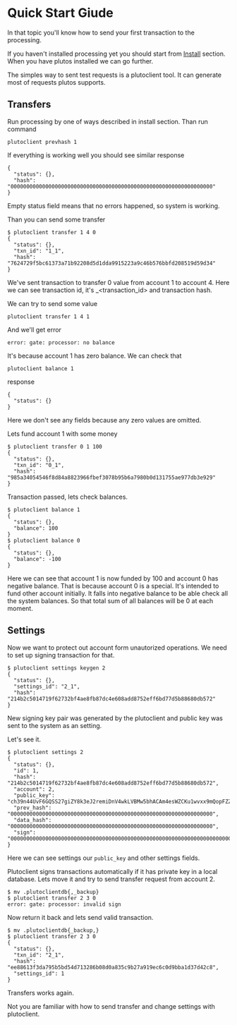 # Quick Start Giude

In that topic you'll know how to send your first transaction to the processing.

If you haven't installed processing yet you should start from [Install](Install.md) section. When you have plutos installed we can go further.

The simples way to sent test requests is a plutoclient tool. It can generate most of requests plutos supports.

## Transfers
Run processing by one of ways described in install section. Than run command
```
plutoclient prevhash 1
```
If everything is working well you should see similar response
```
{
  "status": {},
  "hash": "0000000000000000000000000000000000000000000000000000000000000000"
}
```
Empty status field means that no errors happened, so system is working.

Than you can send some transfer
```
$ plutoclient transfer 1 4 0
{
  "status": {},
  "txn_id": "1_1",
  "hash": "7624729f5bc61373a71b92208d5d1dda9915223a9c46b576bbfd208519d59d34"
}
```
We've sent transaction to transfer 0 value from account 1 to account 4.
Here we can see transaction id, it's <accountid>_<transaction_id> and transaction hash.

We can try to send some value
```
plutoclient transfer 1 4 1
```
And we'll get error
```
error: gate: processor: no balance
```
It's because account 1 has zero balance. We can check that
```
plutoclient balance 1
```
response
```
{
  "status": {}
}
```
Here we don't see any fields because any zero values are omitted.

Lets fund account 1 with some money
```
$ plutoclient transfer 0 1 100
{
  "status": {},
  "txn_id": "0_1",
  "hash": "985a34054546f8d84a8823966fbef3078b95b6a7980b0d131755ae977db3e929"
}
```
Transaction passed, lets check balances.
```
$ plutoclient balance 1
{
  "status": {},
  "balance": 100
}
$ plutoclient balance 0
{
  "status": {},
  "balance": -100
}
```
Here we can see that account 1 is now funded by 100 and account 0 has negative balance. That is because account 0 is a special. It's intended to fund other account initially. It falls into negative balance to be able check all the system balances. So that total sum of all balances will be 0 at each moment.

## Settings
Now we want to protect out account form unautorized operations. We need to set up signing transaction for that.
```
$ plutoclient settings keygen 2
{
  "status": {},
  "settings_id": "2_1",
  "hash": "214b2c5014719f62732bf4ae8fb87dc4e608add8752eff6bd77d5b88680db572"
}
```
New signing key pair was generated by the plutoclient and public key was sent to the system as an setting.

Let's see it.
```
$ plutoclient settings 2
{
  "status": {},
  "id": 1,
  "hash": "214b2c5014719f62732bf4ae8fb87dc4e608add8752eff6bd77d5b88680db572",
  "account": 2,
  "public_key": "ch39n44UvF6GQSS27giZY8k3eJ2remiDnV4wkLVBMw5bhACAm4esWZCKu1wvxx9mQopFZZjsJ68kR7BoshxB2R29",
  "prev_hash": "0000000000000000000000000000000000000000000000000000000000000000",
  "data_hash": "0000000000000000000000000000000000000000000000000000000000000000",
  "sign": "000000000000000000000000000000000000000000000000000000000000000000000000000000000000000000000000000000000000000000000000000000000000000000000000"
}
```
Here we can see settings our `public_key` and other settings fields. 

Plutoclient signs transactions automatically if it has private key in a local database. Lets move it and try to send transfer request from account 2.
```
$ mv .plutoclientdb{,_backup}
$ plutoclient transfer 2 3 0
error: gate: processor: invalid sign
```

Now return it back and lets send valid transaction.
```
$ mv .plutoclientdb{_backup,}
$ plutoclient transfer 2 3 0
{
  "status": {},
  "txn_id": "2_1",
  "hash": "ee88613f3da795b5bd54d713286b08d0a835c9b27a919ec6c0d9bba1d37d42c8",
  "settings_id": 1
}
```
Transfers works again.

Not you are familiar with how to send transfer and change settings with plutoclient.
